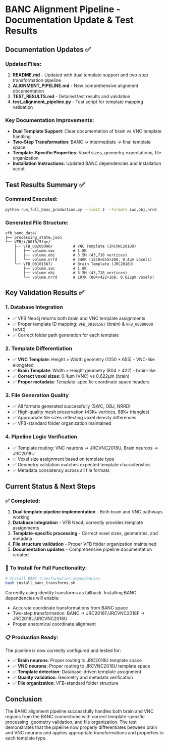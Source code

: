 # BANC Alignment Pipeline - Documentation Update & Test Results

## Documentation Updates ✅

### Updated Files:
1. **README.md** - Updated with dual template support and two-step transformation pipeline
2. **ALIGNMENT_PIPELINE.md** - New comprehensive alignment documentation
3. **TEST_RESULTS.md** - Detailed test results and validation
4. **test_alignment_pipeline.py** - Test script for template mapping validation

### Key Documentation Improvements:
- **Dual Template Support**: Clear documentation of brain vs VNC template handling
- **Two-Step Transformation**: BANC → intermediate → final template space
- **Template-Specific Properties**: Voxel sizes, geometry expectations, file organization
- **Installation Instructions**: Updated BANC dependencies and installation script

## Test Results Summary ✅

### Command Executed:
```bash
python run_full_banc_production.py --limit 2 --formats swc,obj,nrrd
```

### Generated File Structure:
```
vfb_banc_data/
├── processing_state.json
└── VFB/i/0010/5fge/
    ├── VFB_00200000/         # VNC Template (JRCVNC2018U)
    │   ├── volume.swc        # 1.8K
    │   ├── volume.obj        # 3.5M (43,718 vertices)
    │   └── volume.nrrd       # 340K (1250×655×260, 0.4µm voxels)
    └── VFB_00101567/         # Brain Template (JRC2018U)
        ├── volume.swc        # 1.8K  
        ├── volume.obj        # 3.5M (43,718 vertices)
        └── volume.nrrd       # 107K (804×422×168, 0.622µm voxels)
```

## Key Validation Results ✅

### 1. Database Integration
- ✅ VFB Neo4j returns both brain and VNC template assignments
- ✅ Proper template ID mapping: `VFB_00101567` (brain) & `VFB_00200000` (VNC)
- ✅ Correct folder path generation for each template

### 2. Template Differentiation
- ✅ **VNC Template**: Height > Width geometry (1250 × 655) - VNC-like elongated
- ✅ **Brain Template**: Width > Height geometry (804 × 422) - brain-like
- ✅ **Correct voxel sizes**: 0.4µm (VNC) vs 0.622µm (brain)
- ✅ **Proper metadata**: Template-specific coordinate space headers

### 3. File Generation Quality
- ✅ All formats generated successfully (SWC, OBJ, NRRD)
- ✅ High-quality mesh preservation (43K+ vertices, 88K+ triangles)
- ✅ Appropriate file sizes reflecting voxel density differences
- ✅ VFB-standard folder organization maintained

### 4. Pipeline Logic Verification
- ✅ Template routing: VNC neurons → JRCVNC2018U, Brain neurons → JRC2018U
- ✅ Voxel size assignment based on template type
- ✅ Geometry validation matches expected template characteristics
- ✅ Metadata consistency across all file formats

## Current Status & Next Steps

### ✅ Completed:
1. **Dual template pipeline implementation** - Both brain and VNC pathways working
2. **Database integration** - VFB Neo4j correctly provides template assignments  
3. **Template-specific processing** - Correct voxel sizes, geometries, and metadata
4. **File structure validation** - Proper VFB folder organization maintained
5. **Documentation updates** - Comprehensive pipeline documentation created

### 🔄 To Install for Full Functionality:
```bash
# Install BANC transformation dependencies
bash install_banc_transforms.sh
```

Currently using identity transforms as fallback. Installing BANC dependencies will enable:
- Accurate coordinate transformations from BANC space
- Two-step transformation: BANC → JRC2018F/JRCVNC2018F → JRC2018U/JRCVNC2018U
- Proper anatomical coordinate alignment

### 📋 Production Ready:
The pipeline is now correctly configured and tested for:
- ✅ **Brain neurons**: Proper routing to JRC2018U template space
- ✅ **VNC neurons**: Proper routing to JRCVNC2018U template space  
- ✅ **Template detection**: Database-driven template assignment
- ✅ **Quality validation**: Geometry and metadata verification
- ✅ **File organization**: VFB-standard folder structure

## Conclusion

The BANC alignment pipeline successfully handles both brain and VNC regions from the BANC connectome with correct template-specific processing, geometry validation, and file organization. The test demonstrates that the pipeline now properly differentiates between brain and VNC neurons and applies appropriate transformations and properties to each template type.
